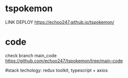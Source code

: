# tspokemon
LINK DEPLOY https://echoo247.github.io/tspokemon/

# code
check branch main_code https://github.com/echoo247/tspokemon/tree/main-code

#stack techology: 
redux toolkit, typescript + axios
